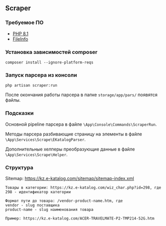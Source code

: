 ## Scraper

### Требуемое ПО

- [PHP 8.1](https://www.php.net/downloads)
- [FileInfo](https://www.php.net/manual/ru/fileinfo.installation.php)

### Установка зависимостей composer

```shell
composer install --ignore-platform-reqs
```

### Запуск парсера из консоли

```shell
php artisan scraper:run
```

После окончания работы парсера в папке `storage/app/pars/` появятся файлы.

### Подсказки

Основной pipeline парсера в файле `\App\Console\Commands\ScraperRun`.

Методы парсера разбивающие страницу на элементы в файле `\App\Services\Scrape\EKatalogParser`.

Дополнительные хелперы преобразующие данные в файле `\App\Services\Scrape\Helper`.

### Структура

Sitemap: https://kz.e-katalog.com/sitemap/sitemap-index.xml

```text
Товары в категории: https://kz.e-katalog.com/wiz_char.php?id=298, где
298 - идентификатор категории
```

```text
Формат пути до товара: /vendor-product-name.htm, где
vendor - slug поставщика
product-name - slug наименования товара

Пример: https://kz.e-katalog.com/ACER-TRAVELMATE-P2-TMP214-52G.htm
```
